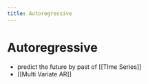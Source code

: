 ```yaml
---
title: Autoregressive
---
```


# Autoregressive
- predict the future by past of [[TIme Series]]
- [[Multi Variate AR]]




























































